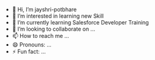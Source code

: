 - 👋 Hi, I’m jayshri-potbhare
- 👀 I’m interested in learning new Skill 
- 🌱 I’m currently learning Salesforce Developer Training
- 💞️ I’m looking to collaborate on ...
- 📫 How to reach me ...
- 😄 Pronouns: ...
- ⚡ Fun fact: ...

<!---jayshripotbhare is a ✨ special ✨ repository because its `README.md` (this file) appears on your GitHub profile.
You can click the Preview link to take a look at your changes.
--->
